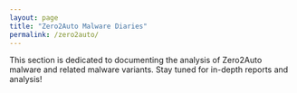 ```yaml
---
layout: page
title: "Zero2Auto Malware Diaries"
permalink: /zero2auto/
---
```


This section is dedicated to documenting the analysis of Zero2Auto malware and related malware variants. Stay tuned for in-depth reports and analysis!
